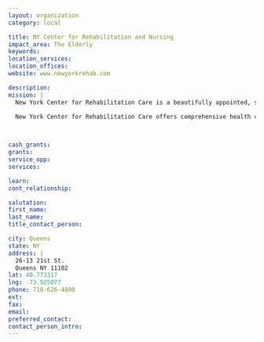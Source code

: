 ```yaml
---
layout: organization
category: local

title: NY Center for Rehabilitation and Nursing
impact_area: The Elderly
keywords: 
location_services: 
location_offices: 
website: www.newyorkrehab.com

description: 
mission: |
  New York Center for Rehabilitation Care is a beautifully appointed, state of the art skilled nursing facility conveniently located in Astoria, Queens. We have a capacity of 280 beds to accommodate both long and short term residents and are staffed with dynamic, experienced and compassionate professionals.

  New York Center for Rehabilitation Care offers comprehensive health care from intensive Physical and Occupational therapies to high quality skilled nursing care. Our staff is highly experienced in providing the rehabilitative services that you need to make a safe transition home. We can also help ease the difficult transition of long-term skilled nursing facility placement. Our social work department is available to assist our residents in achieving a safe return to the community once they are ready.

  

cash_grants: 
grants: 
service_opp: 
services: 

learn: 
cont_relationship: 

salutation: 
first_name: 
last_name: 
title_contact_person: 

city: Queens
state: NY
address: |
  26-13 21st St.     
  Queens NY 11102
lat: 40.773317
lng: -73.925077
phone: 718-626-4800
ext: 
fax: 
email: 
preferred_contact: 
contact_person_intro: 
---
```

